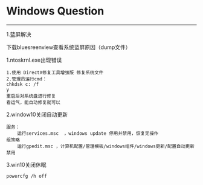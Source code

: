 # Windows    Question

---

1.蓝屏解决

下载bluesreenview查看系统蓝屏原因（dump文件）

1.ntoskrnl.exe出现错误

```
1.使用 DirectX修复工具增强版 修复系统文件
2.管理员运行cmd：
chkdsk c: /f    
y
重启后对系统盘进行修复
看运气，能自动修复就可以
```

2.window10关闭自动更新

```
服务：
	运行services.msc  ，windows update 停用并禁用，恢复无操作
组策略
	运行gpedit.msc ，计算机配置/管理模板/windows组件/windows更新/配置自动更新 禁用
```

3.win10关闭休眠

```
powercfg /h off
```



